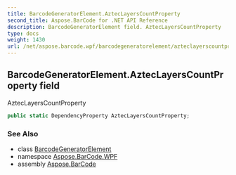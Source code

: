```yaml
---
title: BarcodeGeneratorElement.AztecLayersCountProperty
second_title: Aspose.BarCode for .NET API Reference
description: BarcodeGeneratorElement field. AztecLayersCountProperty
type: docs
weight: 1430
url: /net/aspose.barcode.wpf/barcodegeneratorelement/azteclayerscountproperty/
---
```

## BarcodeGeneratorElement.AztecLayersCountProperty field

AztecLayersCountProperty

```csharp
public static DependencyProperty AztecLayersCountProperty;
```

### See Also

* class [BarcodeGeneratorElement](../)
* namespace [Aspose.BarCode.WPF](../../barcodegeneratorelement/)
* assembly [Aspose.BarCode](../../../)


